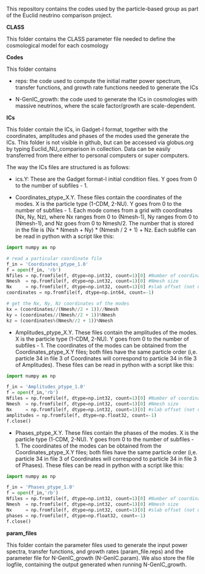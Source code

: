 This repository contains the codes used by the particle-based group as part of the Euclid neutrino comparison project.

**CLASS**

This folder contains the CLASS parameter file needed to define the cosmological model for each cosmology


**Codes**

This folder contains 

- reps: the code used to compute the initial matter power spectrum, transfer functions, and growth rate functions needed to generate the ICs

- N-GenIC_growth: the code used to generate the ICs in cosmologies with massive neutrinos, where the scale factor/growth are scale-dependent.

**ICs**

This folder contain the ICs, in Gadget-I format, together with the coordinates, amplitudes and phases of the modes used the generate the ICs. This folder is not visible in github, but can be accessed via globus.org by typing Euclid_NU_comparison in collection. Data can be easily transferred from there either to personal computers or super computers.

The way the ICs files are structured is as follows:

- ics.Y: These are the Gadget format-I initial condition files. Y goes from 0 to the number of subfiles - 1.

- Coordinates_ptype_X.Y. These files contain the coordinates of the modes. X is the particle type (1-CDM, 2-NU). Y goes from 0 to the number of subfiles - 1. Each mode comes from a grid with coordinates (Nx, Ny, Nz), where Nx ranges from 0 to (Nmesh-1), Ny ranges from 0 to (Nmesh-1), and Nz goes from 0 to Nmesh/2. The number that is stored in the file is (Nx * Nmesh + Ny) * (Nmesh / 2 + 1) + Nz. Each subfile can be read in python with a script like this:

```python
import numpy as np

# read a particular coordinate file
f_in = 'Coordinates_ptype_1.0'
f = open(f_in, 'rb')
Nfiles = np.fromfile(f, dtype=np.int32, count=1)[0] #Number of coordinate subfiles	
Nmesh  = np.fromfile(f, dtype=np.int32, count=1)[0] #Nmesh size
Nx     = np.fromfile(f, dtype=np.int32, count=1)[0] #slab offset (not used)
coordinates = np.fromfile(f, dtype=np.int64, count=-1)

# get the Nx, Ny, Nz coordinates of the modes
kx = (coordinates//(Nmesh//2 + 1))//Nmesh
ky = (coordinates//(Nmesh//2 + 1))%Nmesh
kz = (coordinates%(Nmesh//2 + 1))%Nmesh
```

- Amplitudes_ptype_X.Y. These files contain the amplitudes of the modes. X is the particle type (1-CDM, 2-NU). Y goes from 0 to the number of subfiles - 1. The coordinates of the modes can be obtained from the Coordinates_ptype_X.Y files; both files have the same particle order (i,e. particle 34 in file 3 of Coordinates will correspond to particle 34 in file 3 of Amplitudes). These files can be read in python with a script like this:

```python
import numpy as np

f_in = 'Amplitudes_ptype_1.0'
f = open(f_in,'rb')
Nfiles = np.fromfile(f, dtype=np.int32, count=1)[0] #Number of coordinate subfiles	
Nmesh  = np.fromfile(f, dtype=np.int32, count=1)[0] #Nmesh size
Nx     = np.fromfile(f, dtype=np.int32, count=1)[0] #slab offset (not used)
amplitudes = np.fromfile(f, dtype=np.float32, count=-1)
f.close()
```

- Phases_ptype_X.Y. These files contain the phases of the modes. X is the particle type (1-CDM, 2-NU). Y goes from 0 to the number of subfiles - 1. The coordinates of the modes can be obtained from the Coordinates_ptype_X.Y files; both files have the same particle order (i,e. particle 34 in file 3 of Coordinates will correspond to particle 34 in file 3 of Phases). These files can be read in python with a script like this:

```python
import numpy as np

f_in = 'Phases_ptype_1.0'
f = open(f_in,'rb')
Nfiles = np.fromfile(f, dtype=np.int32, count=1)[0] #Number of coordinate subfiles	
Nmesh  = np.fromfile(f, dtype=np.int32, count=1)[0] #Nmesh size
Nx     = np.fromfile(f, dtype=np.int32, count=1)[0] #slab offset (not used)
phases = np.fromfile(f, dtype=np.float32, count=-1)
f.close()
```


**param_files**

This folder contain the parameter files used to generate the input power spectra, transfer functions, and growth rates (param_file.reps) and the parameter file for N-GenIC_growth (N-GenIC.param). We also store the file logfile, containing the output generated when running N-GenIC_growth.

